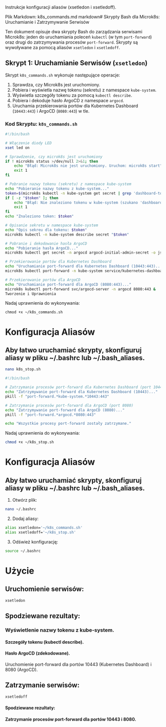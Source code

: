 Instrukcje konfiguracji aliasów (xsetledon i xsetledoff).

Plik Markdown: k8s_commands.md
markdown# Skrypty Bash dla Microk8s: Uruchamianie i Zatrzymywanie Serwisów

Ten dokument opisuje dwa skrypty Bash do zarządzania serwisami Microk8s: jeden do uruchamiania poleceń `kubectl` (w tym `port-forward`) oraz drugi do zatrzymywania procesów `port-forward`. Skrypty są wywoływane za pomocą aliasów `xsetledon` i `xsetledoff`.

## Skrypt 1: Uruchamianie Serwisów (`xsetledon`)

Skrypt `k8s_commands.sh` wykonuje następujące operacje:

1. Sprawdza, czy Microk8s jest uruchomiony.
2. Pobiera i wyświetla nazwę tokenu (sekretu) z namespace `kube-system`.
3. Wyświetla szczegóły tokenu za pomocą `kubectl describe`.
4. Pobiera i dekoduje hasło ArgoCD z namespace `argocd`.
5. Uruchamia przekierowania portów dla Kubernetes Dashboard (`10443:443`) i ArgoCD (`8080:443`) w tle.

### Kod Skryptu: `k8s_commands.sh`

```bash
#!/bin/bash

# Włączenie diody LED
xset led on

# Sprawdzenie, czy microk8s jest uruchomiony
if ! microk8s status >/dev/null 2>&1; then
    echo "Błąd: Microk8s nie jest uruchomiony. Uruchom: microk8s start"
    exit 1
fi

# Pobranie nazwy tokenu (sekretu) z namespace kube-system
echo "Pobieranie nazwy tokenu z kube-system..."
token=$(microk8s kubectl -n kube-system get secret | grep 'dashboard-token' | awk '{print $1}')
if [ -z "$token" ]; then
    echo "Błąd: Nie znaleziono tokenu w kube-system (szukano 'dashboard-token')."
    exit 1
fi
echo "Znaleziono token: $token"

# Opisanie sekretu w namespace kube-system
echo "Opis sekreu dla tokenu: $token"
microk8s kubectl -n kube-system describe secret "$token"

# Pobranie i dekodowanie hasła ArgoCD
echo "Pobieranie hasła ArgoCD..."
microk8s kubectl get secret -n argocd argocd-initial-admin-secret -o jsonpath="{.data.password}" | base64 -d; echo

# Przekierowanie portów dla Kubernetes Dashboard
echo "Uruchamianie port-forward dla Kubernetes Dashboard (10443:443)..."
microk8s kubectl port-forward -n kube-system service/kubernetes-dashboard 10443:443 &

# Przekierowanie portów dla ArgoCD
echo "Uruchamianie port-forward dla ArgoCD (8080:443)..."
microk8s kubectl port-forward svc/argocd-server -n argocd 8080:443 &
Tworzenie i Uprawnienia
```

Nadaj uprawnienia do wykonywania:

```bah
chmod +x ~/k8s_commands.sh
```

# Konfiguracja Aliasów

## Aby łatwo uruchamiać skrypty, skonfiguruj aliasy w pliku ~/.bashrc lub ~/.bash_aliases.

```bash
nano k8s_stop.sh
```

```bash
#!/bin/bash

# Zatrzymanie procesów port-forward dla Kubernetes Dashboard (port 10443)
echo "Zatrzymywanie port-forward dla Kubernetes Dashboard (10443)..."
pkill -f "port-forward.*kube-system.*10443:443"

# Zatrzymanie procesów port-forward dla ArgoCD (port 8080)
echo "Zatrzymywanie port-forward dla ArgoCD (8080)..."
pkill -f "port-forward.*argocd.*8080:443"

echo "Wszystkie procesy port-forward zostały zatrzymane."
```

Nadaj uprawnienia do wykonywania:

```bash
chmod +x ~/k8s_stop.sh
```

# Konfiguracja Aliasów

## Aby łatwo uruchamiać skrypty, skonfiguruj aliasy w pliku ~/.bashrc lub ~/.bash_aliases.

1. Otwórz plik:

```bash
nano ~/.bashrc
```

2. Dodaj aliasy:

```bash
alias xsetledon='~/k8s_commands.sh'
alias xsetledoff='~/k8s_stop.sh'
```

3. Odśwież konfigurację:

```bash
source ~/.bashrc
```

# Użycie

## Uruchomienie serwisów:

```bash
xsetledon
```

## Spodziewane rezultaty:

### Wyświetlenie nazwy tokenu z kube-system.

#### Szczegóły tokenu (kubectl describe).

#### Hasło ArgoCD (zdekodowane).

Uruchomienie port-forward dla portów 10443 (Kubernetes Dashboard) i 8080 (ArgoCD).

## Zatrzymanie serwisów:

```bash
xsetledoff
```

#### Spodziewane rezultaty:

#### Zatrzymanie procesów port-forward dla portów 10443 i 8080.
